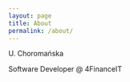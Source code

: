 ```yaml
---
layout: page
title: About
permalink: /about/
---
```


U. Choromańska

Software Developer @ 4FinanceIT
